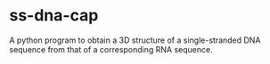 # ss-dna-cap
A python program to obtain a 3D structure of a single-stranded DNA sequence from that of a corresponding RNA sequence.
